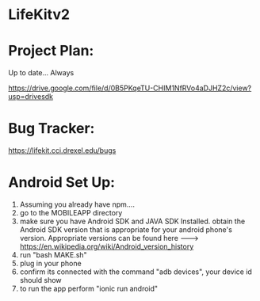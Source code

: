 # LifeKitv2
# Project Plan:
Up to date... Always

https://drive.google.com/file/d/0B5PKqeTU-CHIM1NfRVo4aDJHZ2c/view?usp=drivesdk

# Bug Tracker:
https://lifekit.cci.drexel.edu/bugs
# Android Set Up:
1) Assuming you already have npm....
2) go to the MOBILEAPP directory
3) make sure you have Android SDK and JAVA SDK Installed. obtain the Android SDK version that is appropriate for your android phone's version.
Appropriate versions can be found here ---> https://en.wikipedia.org/wiki/Android_version_history
4) run "bash MAKE.sh"
5) plug in your phone
6) confirm its connected with the command "adb devices", your device id should show
7) to run the app perform "ionic run android"


